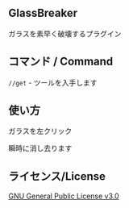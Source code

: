 ## GlassBreaker
ガラスを素早く破壊するプラグイン

## コマンド / Command
`//get` - ツールを入手します

## 使い方
ガラスを左クリック

瞬時に消し去ります

## ライセンス/License
[GNU General Public License v3.0](LICENSE)
